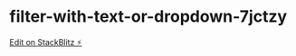 # filter-with-text-or-dropdown-7jctzy

[Edit on StackBlitz ⚡️](https://stackblitz.com/edit/filter-with-text-or-dropdown-7jctzy)